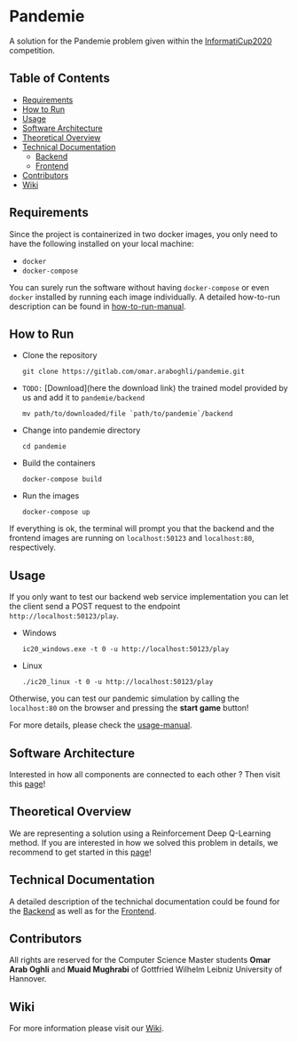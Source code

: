 # Pandemie

A solution for the Pandemie problem given within the [InformatiCup2020](https://github.com/informatiCup/informatiCup2020)
competition.


## Table of Contents
* [Requirements](#requirements)
* [How to Run](#how-to-run)
* [Usage](#usage)
* [Software Architecture](#software-architecture)
* [Theoretical Overview](#theoretical-overview)
* [Technical Documentation](#technical-documentation)
    * [Backend](https://gitlab.com/omar.araboghli/pandemie/-/wikis/Technical-Documentation/Backend)
    * [Frontend](https://gitlab.com/omar.araboghli/pandemie/-/wikis/Technical-Documentation/Frontend)
* [Contributors](#contributors)
* [Wiki](#wiki)

## Requirements
Since the project is containerized in two docker images, you only need to have the following installed on your local machine:

* `docker`
* `docker-compose`

You can surely run the software without having `docker-compose` or even `docker` installed by running each image individually.
A detailed how-to-run description can be found in [how-to-run-manual](https://gitlab.com/omar.araboghli/pandemie/-/wikis/Usage/00.-How-to-Run). 

## How to Run
* Clone the repository 
    
    ``` 
    git clone https://gitlab.com/omar.araboghli/pandemie.git
    ```
* `TODO:` [Download](here the download link) the trained model provided by us and add it to `pandemie/backend`

     ```
     mv path/to/downloaded/file `path/to/pandemie`/backend
     ```
* Change into pandemie directory
    
     ```
    cd pandemie
    ```
* Build the containers
    
    ```
    docker-compose build
    ```
* Run the images

    ```
    docker-compose up
    ```
    
If everything is ok, the terminal will prompt you that the backend and the frontend images are running on
`localhost:50123` and `localhost:80`, respectively.

## Usage
If you only want to test our backend web service implementation you can 
let the client send a POST request to the endpoint `http://localhost:50123/play`.
* Windows 
    ```
    ic20_windows.exe -t 0 -u http://localhost:50123/play
    ```
* Linux 
    ```
    ./ic20_linux -t 0 -u http://localhost:50123/play
    ```

Otherwise, you can test our pandemic simulation by calling the `localhost:80` on the browser and pressing the **start game** button!

For more details, please check the [usage-manual](https://gitlab.com/omar.araboghli/pandemie/-/wikis/Usage).

## Software Architecture
Interested in how all components are connected to each other ? Then visit this [page](https://gitlab.com/omar.araboghli/pandemie/-/wikis/Software-Architecture)!

## Theoretical Overview
We are representing a solution using a Reinforcement Deep Q-Learning method.
If you are interested in how we solved this problem in details, we recommend to get started
in this [page](https://gitlab.com/omar.araboghli/pandemie/-/wikis/Theoretical-Overview/Introdcution)!

## Technical Documentation
A detailed description of the technichal documentation could be found
for the [Backend](https://gitlab.com/omar.araboghli/pandemie/-/wikis/Technical-Documentation/Backend)
as well as for the [Frontend](https://gitlab.com/omar.araboghli/pandemie/-/wikis/Technical-Documentation/Frontend).

## Contributors
All rights are reserved for the Computer Science Master students **Omar Arab Oghli** and **Muaid Mughrabi**
of Gottfried Wilhelm Leibniz University of Hannover.

## Wiki
For more information please visit our [Wiki](https://gitlab.com/omar.araboghli/pandemie/-/wikis).
